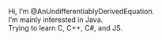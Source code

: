 Hi, I’m @AnUndifferentiablyDerivedEquation.<br>
I’m mainly interested in Java.<br>
Trying to learn C, C++, C#, and JS. 

